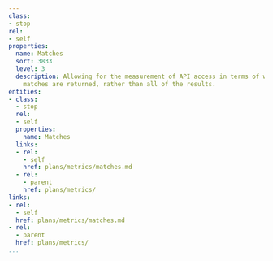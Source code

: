 ```yaml
---
class:
- stop
rel:
- self
properties:
  name: Matches
  sort: 3833
  level: 3
  description: Allowing for the measurement of API access in terms of when pre-defined
    matches are returned, rather than all of the results.
entities:
- class:
  - stop
  rel:
  - self
  properties:
    name: Matches
  links:
  - rel:
    - self
    href: plans/metrics/matches.md
  - rel:
    - parent
    href: plans/metrics/
links:
- rel:
  - self
  href: plans/metrics/matches.md
- rel:
  - parent
  href: plans/metrics/
...
```

